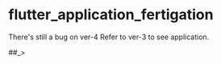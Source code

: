 # flutter_application_fertigation

There's still a bug on ver-4
Refer to ver-3 to see application.

##_>
